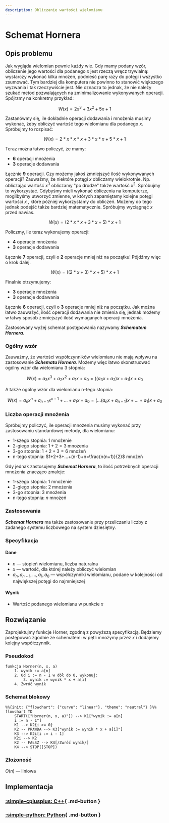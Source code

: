 ```yaml
---
description: Obliczanie wartości wielomianu
---
```


# Schemat Hornera

## Opis problemu

Jak wygląda wielomian pewnie każdy wie. Gdy mamy podany wzór, obliczenie jego wartości dla podanego $x$ jest rzeczą wręcz trywialną: wystarczy wykonać kilka mnożeń, podnieść parę razy do potęgi i wszystko zsumować. Tym bardziej dla komputera nie powinno to stanowić większego wyzwania i tak rzeczywiście jest. Nie oznacza to jednak, że nie należy szukać metod pozwalających na zminimalizowanie wykonywanych operacji. Spójrzmy na konkretny przykład:

$$
W(x) = 2x^3+3x^2+5x+1
$$

Zastanówmy się, ile dokładnie operacji dodawania i mnożenia musimy wykonać, żeby obliczyć wartość tego wielomianu dla podanego $x$. Spróbujmy to rozpisać:

$$
W(x)=2*x*x*x+3*x*x+5*x+1
$$

Teraz można łatwo policzyć, że mamy:

* **6** operacji mnożenia
* **3** operacje dodawania

Łącznie **9** operacji. Czy możemy jakoś zmniejszyć ilość wykonywanych operacji? Zauważmy, że niektóre potęgi $x$ obliczamy wielokrotnie. Np. obliczając wartość $x^3$ obliczamy "po drodze" także wartość $x^2$. Spróbujmy to wykorzystać. Gdybyśmy mieli wykonać obliczenia na komputerze, moglibyśmy utworzyć zmienne, w których zapamiętamy kolejne potęgi wartości $x$ , które później wykorzystamy do obliczeń. Możemy do tego jednak podejść także bardziej matematycznie. Spróbujmy wyciągnąć $x$ przed nawias.

$$
W(x)=(2*x*x+3*x+5)*x+1
$$

Policzmy, ile teraz wykonujemy operacji:

* **4** operacje mnożenia
* **3** operacje dodawania

Łącznie **7** operacji, czyli o **2** operacje mniej niż na początku! Pójdźmy więc o krok dalej.

$$
W(x)=((2*x+3)*x+5)*x+1
$$

Finalnie otrzymujemy:

* **3** operacje mnożenia
* **3** operacje dodawania

Łącznie **6** operacji, czyli o **3** operacje mniej niż na początku. Jak można łatwo zauważyć, ilość operacji dodawania nie zmienia się, jednak możemy w łatwy sposób zmniejszyć ilość wymaganych operacji mnożenia.

Zastosowany wyżej schemat postępowania nazywamy _**Schematem Hornera**_.

### Ogólny wzór

Zauważmy, że wartości współczynników wielomianu nie mają wpływu na zastosowanie _**Schematu Hornera**_. Możemy więc łatwo skonstruować ogólny wzór dla wielomianu 3 stopnia:

$$
W(x)=a_3x^3+a_2x^2+a_1x+a_0=((a_3x+a_2)x+a_1)x+a_0
$$

A także ogólny wzór dla wielomianu n-tego stopnia:

$$
W(x)=a_nx^n+a_{n-1}x^{x-1}+...+a_1x+a_0=(...(a_nx+a_{n-1})x+...+a_1)x+a_0
$$

### Liczba operacji mnożenia

Spróbujmy policzyć, ile operacji mnożenia musimy wykonać przy zastosowaniu standardowej metody, dla wielomianu:

* 1-szego stopnia: $1$ mnożenie
* 2-giego stopnia: $1+2=3$ mnożenia
* 3-go stopnia: $1+2+3=6$ mnożeń
* n-tego stopnia: $1+2+3+...+(n-1)+n=\frac{n(n+1)}{2}$ mnożeń

Gdy jednak zastosujemy _**Schemat Hornera**_, to ilość potrzebnych operacji mnożenia znacząco zmaleje:

* 1-szego stopnia: $1$ mnożenie
* 2-giego stopnia: $2$ mnożenia
* 3-go stopnia: $3$ mnożenia
* n-tego stopnia: $n$ mnożeń

### Zastosowania

_**Schemat Hornera**_ ma także zastosowanie przy przeliczaniu liczby z zadanego systemu liczbowego na system dziesiętny.

### Specyfikacja

#### Dane

* $n$ — stopień wielomianu, liczba naturalna
* $x$ — wartość, dla której należy obliczyć wielomian
* $a_{n}, a_{n-1}, ..., a_1, a_0$ — współczynniki wielomianu, podane w kolejności od największej potęgi do najmniejszej

#### Wynik

* Wartość podanego wielomianu w punkcie $x$

## Rozwiązanie

Zaprojektujmy funkcje Horner, zgodną z powyższą specyfikacją.
Będziemy postępować zgodnie ze schematem: w pętli mnożymy przez $x$ i dodajemy kolejny współczynnik.

### Pseudokod

```
funkcja Horner(n, x, a)
    1. wynik := a[n]
    2. Od i := n - 1 w dół do 0, wykonuj:
        3. wynik := wynik * x + a[i]
    4. Zwróć wynik
```

### Schemat blokowy

```mermaid
%%{init: {"flowchart": {"curve": "linear"}, "theme": "neutral"} }%%
flowchart TD
	START(["Horner(n, x, a)"]) --> K1["wynik := a[n]
	i := n - 1"]
	K1 --> K2{i >= 0}
	K2 -- PRAWDA --> K3["wynik := wynik * x + a[i]"]
	K3 --> K2i[i := i - 1]
	K2i --> K2
	K2 -- FAŁSZ --> K4[/Zwróć wynik/]
	K4 --> STOP([STOP])
```

### Złożoność

$O(n)$ — liniowa

## Implementacja

### [:simple-cplusplus: C++](../../programming/c++/algorithms/numerical-methods/horner.md){ .md-button }

### [:simple-python: Python](../../programming/python/algorithms/numerical-methods/horner.md){ .md-button }
